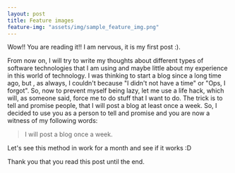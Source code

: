 ```yaml
---
layout: post
title: Feature images
feature-img: "assets/img/sample_feature_img.png"
---
```


Wow!! You are reading it!! I am nervous, it is my first post :).

From now on, I will try to write my thoughts about different types of software technologies that I am using and maybe little about my experience in this world of technology. 
I was thinking to start a blog since a long time ago, but , as always, I couldn't because "I didn't not have a time" or "Ops, I forgot". 
So, now to prevent myself being lazy, let me use a life hack, which will, as someone said, force me to do stuff that I want to do.
The trick is to tell and promise people, that I will post a blog at least once a week. So, I decided to use you as a person to tell and promise and you are now a witness of my following words:

> I will post a blog once a week. 

Let's see this method in work for a month and see if it works :D



Thank you that you read this post until the end. 
 

